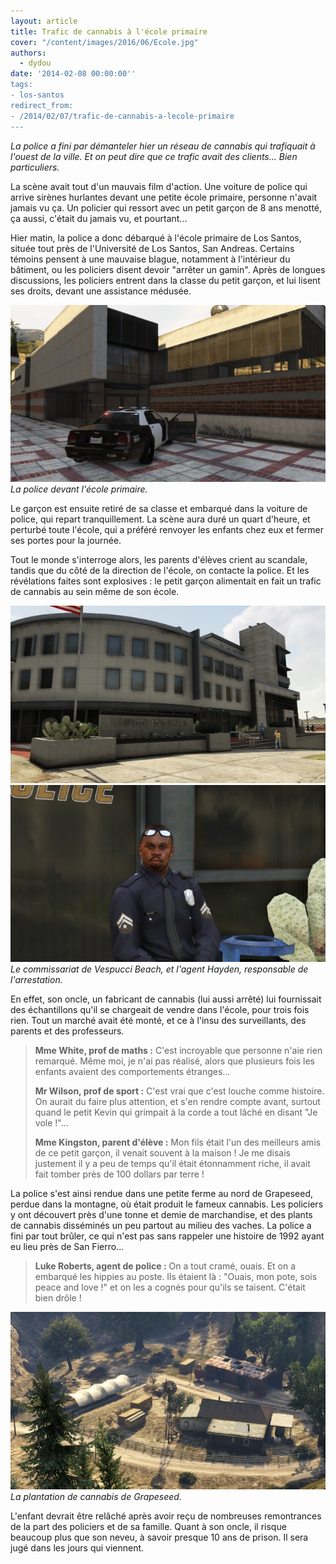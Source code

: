```yaml
---
layout: article
title: Trafic de cannabis à l'école primaire
cover: "/content/images/2016/06/Ecole.jpg"
authors:
  - dydou
date: '2014-02-08 00:00:00''
tags:
- los-santos
redirect_from:
- /2014/02/07/trafic-de-cannabis-a-lecole-primaire
---
```


_La police a fini par démanteler hier un réseau de cannabis qui trafiquait à l'ouest de la ville. Et on peut dire que ce trafic avait des clients... Bien particuliers._

La scène avait tout d'un mauvais film d'action. Une voiture de police qui arrive sirènes hurlantes devant une petite école primaire, personne n'avait jamais vu ça. Un policier qui ressort avec un petit garçon de 8 ans menotté, ça aussi, c'était du jamais vu, et pourtant...

Hier matin, la police a donc débarqué à l'école primaire de Los Santos, située tout près de l'Université de Los Santos, San Andreas. Certains témoins pensent à une mauvaise blague, notamment à l'intérieur du bâtiment, ou les policiers disent devoir "arrêter un gamin". Après de longues discussions, les policiers entrent dans la classe du petit garçon, et lui lisent ses droits, devant une assistance médusée.

![La police devant l'école primaire.](/content/images/2016/06/Ecole2.jpg)
_La police devant l'école primaire._

Le garçon est ensuite retiré de sa classe et embarqué dans la voiture de police, qui repart tranquillement. La scène aura duré un quart d'heure, et perturbé toute l'école, qui a préféré renvoyer les enfants chez eux et fermer ses portes pour la journée.

Tout le monde s'interroge alors, les parents d'élèves crient au scandale, tandis que du côté de la direction de l'école, on contacte la police. Et les révélations faites sont explosives : le petit garçon alimentait en fait un trafic de cannabis au sein même de son école.

![](/content/images/2016/06/Ecole3.jpg)
![Le commissariat de Vespucci Beach, et l'agent Hayden, responsable de l'arrestation.](/content/images/2016/06/Ecole4.jpg)
_Le commissariat de Vespucci Beach, et l'agent Hayden, responsable de l'arrestation._

En effet, son oncle, un fabricant de cannabis (lui aussi arrêté) lui fournissait des échantillons qu'il se chargeait de vendre dans l'école, pour trois fois rien. Tout un marché avait été monté, et ce à l'insu des surveillants, des parents et des professeurs.

> **Mme White, prof de maths :** C'est incroyable que personne n'aie rien remarqué. Même moi, je n'ai pas réalisé, alors que plusieurs fois les enfants avaient des comportements étranges...
> 
> **Mr Wilson, prof de sport :** C'est vrai que c'est louche comme histoire. On aurait du faire plus attention, et s'en rendre compte avant, surtout quand le petit Kevin qui grimpait à la corde a tout lâché en disant "Je vole !"...
> 
> **Mme Kingston, parent d'élève :** Mon fils était l'un des meilleurs amis de ce petit garçon, il venait souvent à la maison ! Je me disais justement il y a peu de temps qu'il était étonnamment riche, il avait fait tomber près de 100 dollars par terre !

La police s'est ainsi rendue dans une petite ferme au nord de Grapeseed, perdue dans la montagne, où était produit le fameux cannabis. Les policiers y ont découvert près d'une tonne et demie de marchandise, et des plants de cannabis disséminés un peu partout au milieu des vaches. La police a fini par tout brûler, ce qui n'est pas sans rappeler une histoire de 1992 ayant eu lieu près de San Fierro...

> **Luke Roberts, agent de police :** On a tout cramé, ouais. Et on a embarqué les hippies au poste. Ils étaient là : "Ouais, mon pote, sois peace and love !" et on les a cognés pour qu'ils se taisent. C'était bien drôle !

![La plantation de cannabis de Grapeseed.](/content/images/2016/06/Ecole5.jpg)
_La plantation de cannabis de Grapeseed._

L'enfant devrait être relâché après avoir reçu de nombreuses remontrances de la part des policiers et de sa famille. Quant à son oncle, il risque beaucoup plus que son neveu, à savoir presque 10 ans de prison. Il sera jugé dans les jours qui viennent.